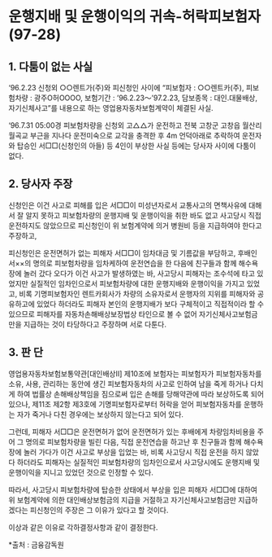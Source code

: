 # 운행지배 및 운행이익의 귀속-허락피보험자(97-28)
 
## 1. 다툼이 없는 사실

‘96.2.23 신청외 ○○렌트가(주)와 피신청인 사이에 “피보험자 : ○○렌트카(주), 피보험차량 : 광주O허OOOO, 보험기간 : ’96.2.23～’97.2.23, 담보종목 : 대인․대물배상, 자기신체사고”를 내용으로 하는 영업용자동차보험계약이 체결된 사실.

‘96.7.31 05:00경 피보험차량을 신청외 고△△가 운전하고 전북 고창군 고창읍 월산리 월곡교 부근을 지나다 운전미숙으로 교각을 충격한 후 4m 언덕아래로 추락하여 운전자와 탑승인 서□□(신청인의 아들) 등 4인이 부상한 사실 등에는 당사자 사이에 다툼이 없다.

## 2. 당사자 주장

신청인은 이건 사고로 피해를 입은 서□□이 미성년자로서 교통사고의 면책사유에 대해서 잘 알지 못하고 피보험차량의 운행지배 및 운행이익을 취한 바도 없고 사고당시 직접 운전하지도 않았으므로 피신청인이 위 보험계약에 의거 병원비 등을 지급하여야 한다고 주장하고,

피신청인은 운전면허가 없는 피해자 서□□이 임차대금 및 기름값을 부담하고, 후배인 서××의 명의로 피보험차량을 임차케하여 운전연습을 한 다음에 친구들과 함께 해수욕장에 놀러 갔다 오다가 이건 사고가 발생하였는 바, 사고당시 피해자는 조수석에 타고 있었지만 실질적인 임차인으로서 피보험차량에 대한 운행지배와 운행이익을 가지고 있었고, 비록 기명피보험자인 렌트카회사가 차량의 소유자로서 운행자의 지위를 피해자와 공유하고에 있었다 하더라도 피해자 본인의 운행지배가 보다 구체적이고 직접적이라 할 수 있으므로 피해자를 자동차손해배상보장법상 타인으로 볼 수 없어 자기신체사고보험금만을 지급하는 것이 타당하다고 주장하며 서로 다툰다.

## 3. 판  단

영업용자동차보험보통약관[대인배상II] 제10조에 보험자는 피보험자가 피보험자동차를 소유, 사용, 관리하는 동안에 생긴 피보험자동차의 사고로 인하여 남을 죽게 하거나 다치게 하여 법률상 손해배상책임을 짐으로써 입은 손해를 당해약관에 따라 보상하도록 되어 있으나, 제11조 제2항 제3호에 기명피보험자로부터 허락을 얻어 피보험자동차를 운행하는 자가 죽거나 다친 경우에는 보상하지 않는다고 되어 있다.

그런데, 피해자 서□□은 운전면허가 없어 운전면허가 있는 후배에게 차량임차비용을 주어 그 명의로 피보험차량을 빌린 다음, 직접 운전연습을 하고난 후 친구들과 함께 해수욕장에 놀러 가다가 이건 사고로 부상을 입었는 바, 비록 사고당시 직접 운전을 하지 않았다 하더라도 피해자는 실질적인 피보험차량의 임차인으로서 사고당시에도 운행지배 및 운행이익을 지니고 있었던 것으로 인정할 수 있다.

따라서, 사고당시 피보험차량에 탑승한 상태에서 부상을 입은 피해자 서□□에 대하여 위 보험계약에 의한 대인배상보험금의 지급을 거절하고 자기신체사고보험금만 지급하겠다는 피신청인의 주장은 그 이유가 있다고 할 것이다.

이상과 같은 이유로 각하결정사항과 같이 결정한다.

*출처 : 금융감독원